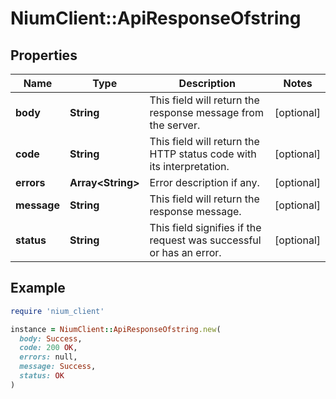 # NiumClient::ApiResponseOfstring

## Properties

| Name | Type | Description | Notes |
| ---- | ---- | ----------- | ----- |
| **body** | **String** | This field will return the response message from the server. | [optional] |
| **code** | **String** | This field will return the HTTP status code with its interpretation. | [optional] |
| **errors** | **Array&lt;String&gt;** | Error description if any. | [optional] |
| **message** | **String** | This field will return the response message. | [optional] |
| **status** | **String** | This field signifies if the request was successful or has an error. | [optional] |

## Example

```ruby
require 'nium_client'

instance = NiumClient::ApiResponseOfstring.new(
  body: Success,
  code: 200 OK,
  errors: null,
  message: Success,
  status: OK
)
```

